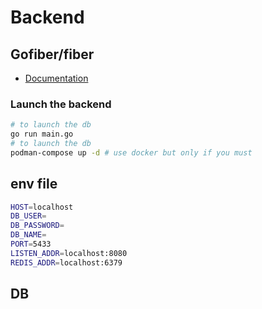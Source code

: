 # Backend

## Gofiber/fiber
* [Documentation](https://github.com/gofiber/fiber)

### Launch the backend
```bash
# to launch the db
go run main.go
# to launch the db
podman-compose up -d # use docker but only if you must
```
## env file

```bash
HOST=localhost
DB_USER=
DB_PASSWORD=
DB_NAME=
PORT=5433
LISTEN_ADDR=localhost:8080
REDIS_ADDR=localhost:6379
```
## DB
